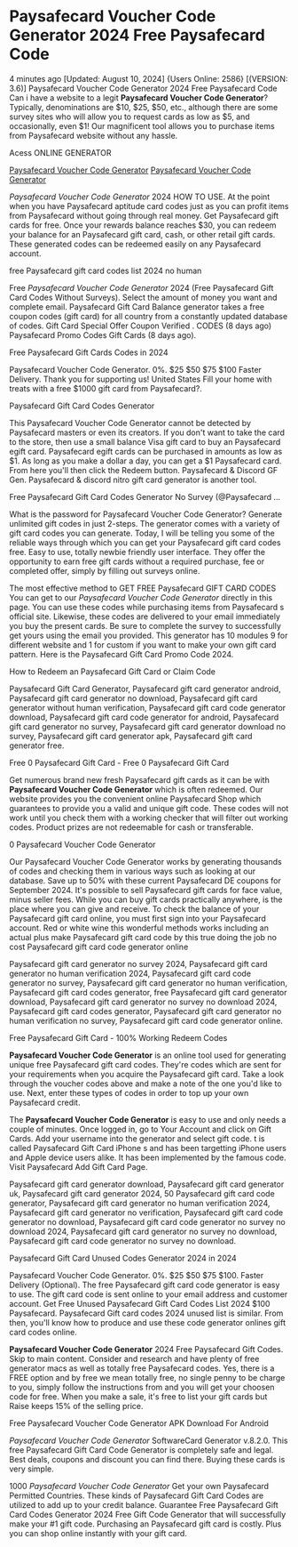 # Paysafecard Voucher Code Generator 2024 Free Paysafecard Code

4 minutes ago [Updated: August 10, 2024] {Users Online: 2586} [(VERSION: 3.6)] Paysafecard Voucher Code Generator 2024 Free Paysafecard Code  Can i have a website to a legit **Paysafecard Voucher Code Generator**? Typically, denominations are $10, $25, $50, etc., although there are some survey sites who will allow you to request cards as low as $5, and occasionally, even $1! Our magnificent tool allows you to purchase items from Paysafecard website without any hassle.

Acess ONLINE GENERATOR

[Paysafecard Voucher Code Generator](http://tpdld.online/r34e0b8)
[Paysafecard Voucher Code Generator](http://tpdld.online/r34e0b8)

*Paysafecard Voucher Code Generator* 2024 HOW TO USE. At the point when you have Paysafecard aptitude card codes just as you can profit items from Paysafecard without going through real money. Get Paysafecard gift cards for free. Once your rewards balance reaches $30, you can redeem your balance for an Paysafecard gift card, cash, or other retail gift cards. These generated codes can be redeemed easily on any Paysafecard account. 

free Paysafecard gift card codes list 2024 no human

Free *Paysafecard Voucher Code Generator* 2024 (Free Paysafecard Gift Card Codes Without Surveys). Select the amount of money you want and complete email. Paysafecard Gift Card Balance generator takes a free coupon codes (gift card) for all country from a constantly updated database of codes. Gift Card Special Offer Coupon Verified . CODES (8 days ago) Paysafecard Promo Codes Gift Cards (8 days ago).

Free Paysafecard Gift Cards Codes in 2024

Paysafecard Voucher Code Generator. 0%. $25 $50 $75 $100 Faster Delivery. Thank you for supporting us! United States Fill your home with treats with a free $1000 gift card from Paysafecard?.

Paysafecard Gift Card Codes Generator

This Paysafecard Voucher Code Generator cannot be detected by Paysafecard masters or even its creators. If you don't want to take the card to the store, then use a small balance Visa gift card to buy an Paysafecard egift card. Paysafecard egift cards can be purchased in amounts as low as $1. As long as you make a dollar a day, you can get a $1 Paysafecard card. From here you'll then click the Redeem button. Paysafecard & Discord GF Gen. Paysafecard & discord nitro gift card generator is another tool. 

Free Paysafecard Gift Card Codes Generator No Survey (@Paysafecard ...

What is the password for Paysafecard Voucher Code Generator? Generate unlimited gift codes in just 2-steps. The generator comes with a variety of gift card codes you can generate. Today, I will be telling you some of the reliable ways through which you can get your Paysafecard gift card codes free. Easy to use, totally newbie friendly user interface. They offer the opportunity to earn free gift cards without a required purchase, fee or completed offer, simply by filling out surveys online.

The most effective method to GET FREE Paysafecard GIFT CARD CODES You can get to our *Paysafecard Voucher Code Generator* directly in this page. You can use these codes while purchasing items from Paysafecard s official site. Likewise, these codes are delivered to your email immediately you buy the present cards. Be sure to complete the survey to successfully get yours using the email you provided. This generator has 10 modules 9 for different website and 1 for custom if you want to make your own gift card pattern. Here is the Paysafecard Gift Card Promo Code 2024.

How to Redeem an Paysafecard Gift Card or Claim Code

Paysafecard Gift Card Generator, Paysafecard gift card generator android, Paysafecard gift card generator no download, Paysafecard gift card generator without human verification, Paysafecard gift card code generator download, Paysafecard gift card code generator for android, Paysafecard gift card generator no survey, Paysafecard gift card generator download no survey, Paysafecard gift card generator apk, Paysafecard gift card generator free.

Free 0 Paysafecard Gift Card - Free 0 Paysafecard Gift Card

Get numerous brand new fresh Paysafecard gift cards as it can be with **Paysafecard Voucher Code Generator** which is often redeemed. Our website provides you the convenient online Paysafecard Shop which guarantees to provide you a valid and unique gift code. These codes will not work until you check them with a working checker that will filter out working codes. Product prizes are not redeemable for cash or transferable.

0 Paysafecard Voucher Code Generator

Our Paysafecard Voucher Code Generator works by generating thousands of codes and checking them in various ways such as looking at our database. Save up to 50% with these current Paysafecard DE coupons for September 2024. It's possible to sell Paysafecard gift cards for face value, minus seller fees. While you can buy gift cards practically anywhere, is the place where you can give and receive. To check the balance of your Paysafecard gift card online, you must first sign into your Paysafecard account. Red or white wine this wonderful methods works including an actual plus make Paysafecard gift card code by this true doing the job no cost Paysafecard gift card code generator online 

Paysafecard gift card generator no survey 2024, Paysafecard gift card generator no human verification 2024, Paysafecard gift card code generator no survey, Paysafecard gift card generator no human verification, Paysafecard gift card codes generator, free Paysafecard gift card generator download, Paysafecard gift card generator no survey no download 2024, Paysafecard gift card codes generator, Paysafecard gift card generator no human verification no survey, Paysafecard gift card code generator online.

Free Paysafecard Gift Card - 100% Working Redeem Codes

**Paysafecard Voucher Code Generator** is an online tool used for generating unique free Paysafecard gift card codes. They're codes which are sent for your requirements when you acquire the Paysafecard gift card. Take a look through the voucher codes above and make a note of the one you'd like to use. Next, enter these types of codes in order to top up your own Paysafecard credit.

The **Paysafecard Voucher Code Generator** is easy to use and only needs a couple of minutes. Once logged in, go to Your Account and click on Gift Cards. Add your username into the generator and select gift code. t is called Paysafecard Gift Card iPhone s and has been targetting iPhone users and Apple device users alike. It has been implemented by the famous code. Visit Paysafecard Add Gift Card Page.

Paysafecard gift card generator download, Paysafecard gift card generator uk, Paysafecard gift card generator 2024, 50 Paysafecard gift card code generator, Paysafecard gift card generator no human verification 2024, Paysafecard gift card generator no verification, Paysafecard gift card code generator no download, Paysafecard gift card code generator no survey no download 2024, Paysafecard gift card generator no survey no download, Paysafecard gift card code generator no survey no download.

Paysafecard Gift Card Unused Codes Generator 2024 in 2024

Paysafecard Voucher Code Generator. 0%. $25 $50 $75 $100. Faster Delivery (Optional). The free Paysafecard gift card code generator is easy to use. The gift card code is sent online to your email address and customer account. Get Free Unused Paysafecard Gift Card Codes List 2024 $100 Paysafecard. Paysafecard Gift card codes 2024 unused list is similar. From then, you'll know how to produce and use these code generator onlines gift card codes online.

**Paysafecard Voucher Code Generator** 2024 Free Paysafecard Gift Codes. Skip to main content. Consider and research and have plenty of free generator macs as well as totally free Paysafecard codes. Yes, there is a FREE option and by free we mean totally free, no single penny to be charge to you, simply follow the instructions from and you will get your choosen code for free. When you make a sale, it's free to list your gift cards but Raise keeps 15% of the selling price.

Free Paysafecard Voucher Code Generator APK Download For Android

*Paysafecard Voucher Code Generator* SoftwareCard Generator v.8.2.0. This free Paysafecard Gift Card Code Generator is completely safe and legal. Best deals, coupons and discount you can find there. Buying these cards is very simple.

1000 *Paysafecard Voucher Code Generator* Get your own Paysafecard Permitted Countries. These kinds of Paysafecard Gift Card Codes are utilized to add up to your credit balance. Guarantee Free Paysafecard Gift Card Codes Generator 2024 Free Gift Code Generator that will successfully make your #1 gift code. Purchasing an Paysafecard gift card is costly. Plus you can shop online instantly with your gift card.
